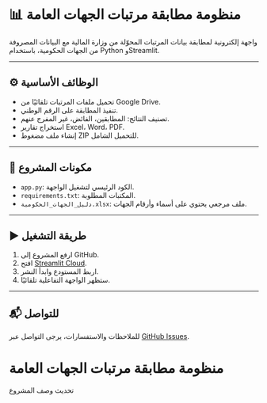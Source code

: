 # 📊 منظومة مطابقة مرتبات الجهات العامة

واجهة إلكترونية لمطابقة بيانات المرتبات المحوّلة من وزارة المالية مع البيانات المصروفة من الجهات الحكومية، باستخدام Python وStreamlit.

---

## ⚙️ الوظائف الأساسية

- تحميل ملفات المرتبات تلقائيًا من Google Drive.
- تنفيذ المطابقة على الرقم الوطني.
- تصنيف النتائج: المطابقين، الفائض، غير المفرج عنهم.
- استخراج تقارير Excel، Word، PDF.
- إنشاء ملف مضغوط ZIP للتحميل الشامل.

---

## 📁 مكونات المشروع

- `app.py`: الكود الرئيسي لتشغيل الواجهة.
- `requirements.txt`: المكتبات المطلوبة.
- `دليل_الجهات_الحكومية.xlsx`: ملف مرجعي يحتوي على أسماء وأرقام الجهات.

---

## ▶️ طريقة التشغيل

1. ارفع المشروع إلى GitHub.
2. افتح [Streamlit Cloud](https://share.streamlit.io).
3. اربط المستودع وابدأ النشر.
4. ستظهر الواجهة التفاعلية تلقائيًا.

---

## 📬 للتواصل

للملاحظات والاستفسارات، يرجى التواصل عبر [GitHub Issues](https://github.com/ali-audit/salary-matching-app/issues).

# منظومة مطابقة مرتبات الجهات العامة
تحديث وصف المشروع
